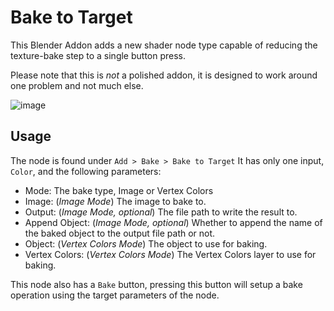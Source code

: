 
# Bake to Target

This Blender Addon adds a new shader node type capable of reducing the texture-bake step to a single button press.

Please note that this is *not* a polished addon, it is designed to work around one problem and not much else.

![image](https://user-images.githubusercontent.com/3007463/149631301-e50e437b-67b7-4c82-95c3-3696ebad521c.png)

## Usage
The node is found under `Add > Bake > Bake to Target`
It has only one input, `Color`, and the following parameters:
- Mode:
	The bake type, Image or Vertex Colors
- Image: (*Image Mode*)
	The image to bake to.
- Output: (*Image Mode, optional*)
	The file path to write the result to.
- Append Object: (*Image Mode, optional*)
	Whether to append the name of the baked object to the output file path or not.
- Object: (*Vertex Colors Mode*)
	The object to use for baking.
- Vertex Colors: (*Vertex Colors Mode*)
	The Vertex Colors layer to use for baking.

This node also has a `Bake` button, pressing this button will setup a bake operation using the target parameters of the node.

